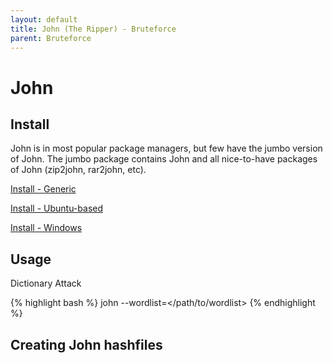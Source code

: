 ```yaml
---
layout: default
title: John (The Ripper) - Bruteforce 
parent: Bruteforce
---
```

# John 
## Install
John is in most popular package managers, but few have the jumbo version of John. 
The jumbo package contains John and all nice-to-have packages of John (zip2john, rar2john, etc). 

[Install - Generic](https://github.com/openwall/john/blob/bleeding-jumbo/doc/INSTALL)

[Install - Ubuntu-based](https://github.com/openwall/john/blob/bleeding-jumbo/doc/INSTALL-UBUNTU)

[Install - Windows](https://github.com/openwall/john/blob/bleeding-jumbo/doc/INSTALL-WINDOWS)

## Usage
Dictionary Attack 

{% highlight bash %}
john --wordlist=</path/to/wordlist> <hashfile>
{% endhighlight %}

## Creating John hashfiles

